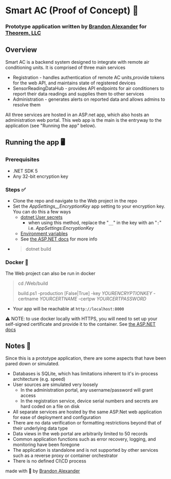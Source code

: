 # Smart AC (Proof of Concept) 🧠
### Prototype application written by [Brandon Alexander](brandonalexander.dev) for [Theorem, LLC](https://www.theorem.co/)

## Overview
Smart AC is a backend system designed to integrate with remote air conditioning units. It is comprised of three main services
* Registration - handles authentication of remote AC units,provide tokens for the web API, and maintains state of registered devices
* SensorReadingDataHub - provides API endpoints for air conditioners to report their data readings and supplies them to other services
* Administration - generates alerts on reported data and allows admins to resolve them

All three services are hosted in an ASP.net app, which also hosts an administration web portal. This web app is the main is the entryway to the application (see "Running the app" below).


## Running the app 🖥
### Prerequisites
* .NET SDK 5
* Any 32-bit encryption key
### Steps ✅
* Clone the repo and navigate to the Web project in the repo
* Set the *AppSettings__EncryptionKey* app setting to your encryption key. You can do this a few ways
    * [dotnet User secrets](https://docs.microsoft.com/en-us/aspnet/core/security/app-secrets?view=aspnetcore-5.0&tabs=windows)
        * when using this method, replace the "`__`" in the key with an "`:`" i.e. *AppSettings:EncryptionKey*
    * [Environment variables](https://docs.microsoft.com/en-us/aspnet/core/fundamentals/configuration/?view=aspnetcore-5.0#environment-variables)
    * See [the ASP.NET docs](https://docs.microsoft.com/en-us/aspnet/core/fundamentals/configuration/?view=aspnetcore-5.0#environment-variables) for more info
* > dotnet build

### Docker 🐳
The Web project can also be run in docker
> cd /Web/build
>
> build.ps1 -production [False|True] -key *YOURENCRYPTIONKEY* -certname *YOURCERTNAME* -certpw *YOURCERTPASSWORD*

* Your app will be reachable at `http://localhost:8000`

⚠ NOTE: to use docker locally with HTTPS, you will need to set up your self-signed certificate and provide it to the container. See [the ASP.NET docs](https://docs.microsoft.com/en-us/aspnet/core/security/docker-https?view=aspnetcore-5.0)


## Notes 📝
Since this is a prototype application, there are some aspects that have been pared down or simulated.
* Databases is SQLite, which has limitations inherent to it's in-process architecture (e.g. speed)
* User sources are simulated very loosely
    * In the administration portal, any username/password will grant access
    * In the registration service, device serial numbers and secrets are hard coded on a file on disk
* All separate services are hosted by the same ASP.Net web application for ease of deployment and configuration
* There are no data verification or formatting restrictions beyond that of their underlying data type
* Data views in the web portal are arbitrarily limited to 50 records
* Common application functions such as error recovery, logging, and monitoring have been foregone
* The application is standalone and is not supported by other services such as a reverse proxy or container orchestrator
* There is no defined CI\CD process


made with 💙 by [Brandon Alexander](brandonalexander.dev)